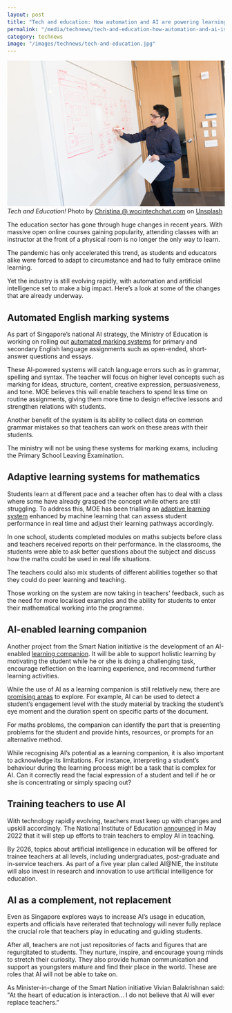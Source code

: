 ```yaml
---
layout: post
title: "Tech and education: How automation and AI are powering learning in Singapore"
permalink: "/media/technews/tech-and-education-how-automation-and-ai-is-powering-learning-in-singapore"
category: technews
image: "/images/technews/tech-and-education.jpg"
---
```


![Tech and Education](/images/technews/tech-and-education.jpg)
*Tech and Education!* Photo by <a href="https://unsplash.com/@wocintechchat?utm_source=unsplash&utm_medium=referral&utm_content=creditCopyText">Christina @ wocintechchat.com</a> on <a href="https://unsplash.com/photos/4T-02pK0jUg?utm_source=unsplash&utm_medium=referral&utm_content=creditCopyText">Unsplash</a>
  
  

The education sector has gone through huge changes in recent years. With massive open online courses gaining popularity, attending classes with an instructor at the front of a physical room is no longer the only way to learn. 

The pandemic has only accelerated this trend, as students and educators alike were forced to adapt to circumstance and had to fully embrace online learning. 

Yet the industry is still evolving rapidly, with automation and artificial intelligence set to make a big impact. Here’s a look at some of the changes that are already underway. 

## Automated English marking systems
As part of Singapore’s national AI strategy, the Ministry of Education is working on rolling out [automated marking systems](https://www.snec.com.sg/news/academic-medicine/singapores-artificial-intelligence-strategy-applying-ai-to-help-not-replace-people) for primary and secondary English language assignments such as open-ended, short-answer questions and essays.

These AI-powered systems will catch language errors such as in grammar, spelling and syntax. The teacher will focus on higher level concepts such as marking for ideas, structure, content, creative expression, persuasiveness, and tone. MOE believes this will enable teachers to spend less time on routine assignments, giving them more time to design effective lessons and strengthen relations with students. 

Another benefit of the system is its ability to collect data on common grammar mistakes so that teachers can work on these areas with their students. 

The ministry will not be using these systems for marking exams, including the Primary School Leaving Examination.

## Adaptive learning systems for mathematics
Students learn at different pace and a teacher often has to deal with a class where some have already grasped the concept while others are still struggling. To address this, MOE has been trialling an [adaptive learning system](https://www.moe.gov.sg/-/media/files/publications/contact-mar20.ashx) enhanced by machine learning that can assess student performance in real time and adjust their learning pathways accordingly. 

In one school, students completed modules on maths subjects before class and teachers received reports on their performance. In the classrooms, the students were able to ask better questions about the subject and discuss how the maths could be used in real life situations. 

The teachers could also mix students of different abilities together so that they could do peer learning and teaching. 

Those working on the system are now taking in teachers’ feedback, such as the need for more localised examples and the ability for students to enter their mathematical working into the programme. 

## AI-enabled learning companion
Another project from the Smart Nation initiative is the development of an AI-enabled [learning companion](https://www.smartnation.gov.sg/files/publications/national-ai-strategy.pdf). It will be able to support holistic learning by motivating the student while he or she is doing a challenging task, encourage reflection on the learning experience, and recommend further learning activities.

While the use of AI as a learning companion is still relatively new, there are [promising areas](https://www.todayonline.com/commentary/why-ai-can-better-help-students-as-learning-buddy-not-teacher) to explore. For example, AI can be used to detect a student’s engagement level with the study material by tracking the student’s eye moment and the duration spent on specific parts of the document. 

For maths problems, the companion can identify the part that is presenting problems for the student and provide hints, resources, or prompts for an alternative method. 

While recognising AI’s potential as a learning companion, it is also important to acknowledge its limitations. For instance, interpreting a student’s behaviour during the learning process might be a task that is complex for AI. Can it correctly read the facial expression of a student and tell if he or she is concentrating or simply spacing out? 

## Training teachers to use AI 
With technology rapidly evolving, teachers must keep up with changes and upskill accordingly. The National Institute of Education [announced](https://www.straitstimes.com/singapore/parenting-education/nie-to-train-teachers-in-using-ai-in-classroom-invest-in-research) in May 2022 that it will step up efforts to train teachers to employ AI in teaching. 

By 2026, topics about artificial intelligence in education will be offered for trainee teachers at all levels, including undergraduates, post-graduate and in-service teachers. As part of a five year plan called AI@NIE, the institute will also invest in research and innovation to use artificial intelligence for education.

## AI as a complement, not replacement
Even as Singapore explores ways to increase AI’s usage in education, experts and officials have reiterated that technology will never fully replace the crucial role that teachers play in educating and guiding students. 

After all, teachers are not just repositories of facts and figures that are regurgitated to students. They nurture, inspire, and encourage young minds to stretch their curiosity. They also provide human communication and support as youngsters mature and find their place in the world. These are roles that AI will not be able to take on. 

As Minister-in-charge of the Smart Nation initiative Vivian Balakrishnan said: "At the heart of education is interaction... I do not believe that AI will ever replace teachers.” 

